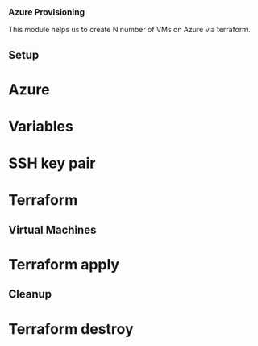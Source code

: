 ### Azure Provisioning
This module helps us to create N number of VMs on Azure via terraform.

## Setup
# Azure
# Variables
# SSH key pair
# Terraform

## Virtual Machines
# Terraform apply

## Cleanup
# Terraform destroy